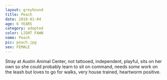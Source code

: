 ```yaml
---
layout: greyhound
title: Peach
date: 2010-01-04
age: 6 YEARS
category: adopted
color: LIGHT FAWN
name: Peach
pic: peach.jpg
sex: FEMALE
---
```



Stray at Austin Animal Center, not tattooed, independent, playful, sits on her own so she could probably learn to sit on
command, needs some work on the leash but loves to go for walks, very house trained, heartworm positive.
